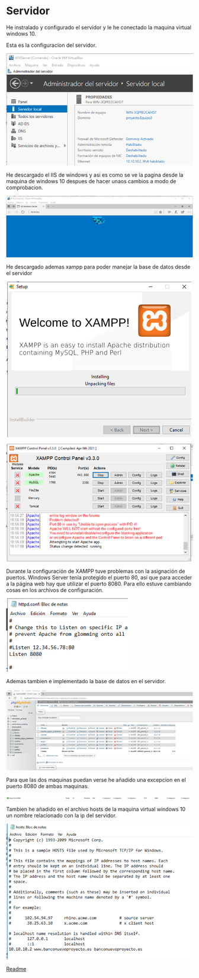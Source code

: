 # Servidor
He instralado y configurado el servidor y le he conectado la maquina virtual windows 10.


Esta es la configuracion del servidor.

![servidor](Imagenes/serverconf.png "ServerConf")

He descargado el IIS de windows y asi es como se ve la pagina desde la maquina de windows 10
despues de hacer unaos cambios a modo de comprobacion.

![pruebapag](Imagenes/Conexion.png "Conexion")

He descargado ademas xampp para poder manejar la base de datos desde el servidor

![xampp](Imagenes//xampp.png "Xampp")

![pruebapag](Imagenes/menuXampp.png "XamppMenu")

Durante la configuración de XAMPP tuve problemas con la asignación de puertos. Windows Server tenía protegido el puerto 80, así que para acceder a la página web hay que utilizar el puerto 8080. Para ello estuve cambiando cosas en los archivos de configuración.

![docXampp](Imagenes/docXampp.png "docXamp")

Ademas tambien e implementado la base de datos en el servidor.

![sql](Imagenes/sql.png "SQL")

Para que las dos maquinas puedan verse he añadido una excepcion en el puerto 8080 de ambas maquinas.

![8080](Imagenes/8080.png)

Tambien he añadido en el archivo hosts de la maquina virtual windows 10 un nombre relacionado con la ip del servidor.

![hosts](Imagenes/hosts.png)

[Readme](README.md)